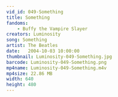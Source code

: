 ```yaml
---
vid_id: 049-Something
title: Something
fandoms:
    - Buffy the Vampire Slayer
creators: Luminosity
song: Something
artist: The Beatles
date:   2004-10-03 10:00:00
thumbnail: Luminosity-049-Something.jpg
barcode: Luminosity-049-Something.png
mp4name: Luminosity-049-Something.m4v
mp4size: 22.86 MB
width: 640
height: 480
---
```



  